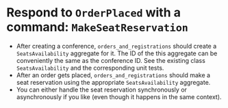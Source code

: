 # Respond to `OrderPlaced` with a command: `MakeSeatReservation`

- After creating a conference, `orders_and_registrations` should create a `SeatsAvailability` aggregate for it. The ID of the this aggregate can be conveniently the same as the conference ID. See the existing class `SeatsAvailability` and the corresponding unit tests.
- After an order gets placed, `orders_and_registrations` should make a seat reservation using the appropriate `SeatsAvailability` aggregate.
- You can either handle the seat reservation synchronously or asynchronously if you like (even though it happens in the same context).
